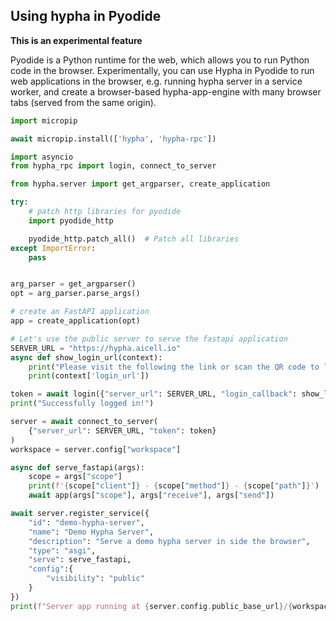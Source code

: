 
## Using hypha in Pyodide
**This is an experimental feature**

Pyodide is a Python runtime for the web, which allows you to run Python code in the browser. Experimentally, you can use Hypha in Pyodide to run web applications in the browser, e.g. running hypha server in a service worker, and create a browser-based hypha-app-engine with many browser tabs (served from the same origin).

```python
import micropip

await micropip.install(['hypha', 'hypha-rpc'])

import asyncio
from hypha_rpc import login, connect_to_server

from hypha.server import get_argparser, create_application

try:
    # patch http libraries for pyodide
    import pyodide_http

    pyodide_http.patch_all()  # Patch all libraries
except ImportError:
    pass


arg_parser = get_argparser()
opt = arg_parser.parse_args()

# create an FastAPI application
app = create_application(opt)

# Let's use the public server to serve the fastapi application
SERVER_URL = "https://hypha.aicell.io"
async def show_login_url(context):
    print("Please visit the following the link or scan the QR code to login")
    print(context['login_url'])

token = await login({"server_url": SERVER_URL, "login_callback": show_login_url})
print("Successfully logged in!")

server = await connect_to_server(
    {"server_url": SERVER_URL, "token": token}
)
workspace = server.config["workspace"]

async def serve_fastapi(args):
    scope = args["scope"]
    print(f'{scope["client"]} - {scope["method"]} - {scope["path"]}')
    await app(args["scope"], args["receive"], args["send"])

await server.register_service({
    "id": "demo-hypha-server",
    "name": "Demo Hypha Server",
    "description": "Serve a demo hypha server in side the browser",
    "type": "asgi",
    "serve": serve_fastapi,
    "config":{
        "visibility": "public"
    }
})
print(f"Server app running at {server.config.public_base_url}/{workspace}/apps/demo-hypha-server")
```
